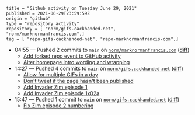 ```
title = "Github activity on Tuesday June 29, 2021"
published = 2021-06-29T23:59:59Z
origin = "github"
type = "repository_activity"
repository = [ "norm/gifs.cackhanded.net", "norm/marknormanfrancis.com",]
tag = [ "repo-gifs-cackhanded-net", "repo-marknormanfrancis-com",]
```

* 04:55 — Pushed 2 commits to `main` on [`norm/marknormanfrancis.com`](https://github.com/norm/marknormanfrancis.com) ([diff](https://github.com/norm/marknormanfrancis.com/compare/1c743590f2f341e7a7621087c5502db7dd770365..96d95197fccfc5bd61f4dffd68a9e7db015f8460))
  * [Add forked repo event to GitHub activity](https://github.com/norm/marknormanfrancis.com/commit/d94e6b73014bea2d87272b6c1780963bd72187e5)
  * [Alter homepage intro wording and wrapping](https://github.com/norm/marknormanfrancis.com/commit/96d95197fccfc5bd61f4dffd68a9e7db015f8460)
* 14:27 — Pushed 4 commits to `main` on [`norm/gifs.cackhanded.net`](https://github.com/norm/gifs.cackhanded.net) ([diff](https://github.com/norm/gifs.cackhanded.net/compare/a810dc212c853818051719458f219ef56dee9a94..fc80ec668c52418b2c3ff0ed87c01c79a73c4047))
  * [Allow for multiple GIFs in a day](https://github.com/norm/gifs.cackhanded.net/commit/a31c6da0f72c55fdd07569304d6039111ba8eff4)
  * [Don't tweet if the page hasn't been published](https://github.com/norm/gifs.cackhanded.net/commit/4d53556a08e51e16565641aeabd0e61a9dbe19c3)
  * [Add Invader Zim episode 1](https://github.com/norm/gifs.cackhanded.net/commit/ee0d431496cc70cdf358eb1935885fd159e7f825)
  * [Add Invader Zim episode 1x02a](https://github.com/norm/gifs.cackhanded.net/commit/fc80ec668c52418b2c3ff0ed87c01c79a73c4047)
* 15:47 — Pushed 1 commit to `main` on [`norm/gifs.cackhanded.net`](https://github.com/norm/gifs.cackhanded.net) ([diff](https://github.com/norm/gifs.cackhanded.net/compare/fc80ec668c52418b2c3ff0ed87c01c79a73c4047..6e009f7e44816dacaadbdaddfbb5b78e452a7c2f))
  * [Fix Zim episode 2 numbering](https://github.com/norm/gifs.cackhanded.net/commit/6e009f7e44816dacaadbdaddfbb5b78e452a7c2f)
